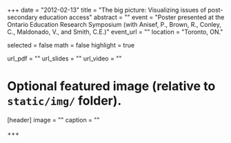 +++
date = "2012-02-13"
title = "The big picture: Visualizing issues of post-secondary education access"
abstract = ""
event = "Poster presented at the Ontario Education Research Symposium (with Anisef, P., Brown, R., Conley, C., Maldonado, V., and Smith, C.E.)"
event_url = ""
location = "Toronto, ON."

selected = false
math = false
highlight = true

url_pdf = ""
url_slides = ""
url_video = ""

# Optional featured image (relative to `static/img/` folder).
[header]
image = ""
caption = ""

+++
